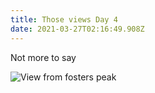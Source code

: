 ```yaml
---
title: Those views Day 4
date: 2021-03-27T02:16:49.908Z
---
```

Not more to say

![View from fosters peak](/images/a5f553d4-265f-4fd0-8f2a-c529427b2c00.jpeg "View from fosters peak")
